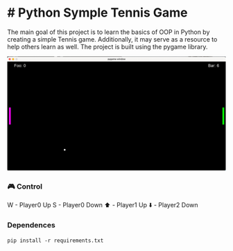 # # Python Symple Tennis Game

The main goal of this project is to learn the basics of OOP in Python by creating a simple Tennis game. Additionally, it may serve as a resource to help others learn as well. The project is built using the pygame library.

![Game Screenshot](./img/tennis_screenshot.png)


### 🎮 Control

W - Player0 Up
S - Player0 Down
⬆️ - Player1 Up
⬇️ - Player2 Down

### Dependences

```
pip install -r requirements.txt
```
